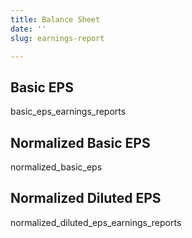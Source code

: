 ```yaml
---
title: Balance Sheet
date: ''
slug: earnings-report

---
```

## Basic EPS

basic_eps_earnings_reports

## Normalized Basic EPS

normalized_basic_eps

## Normalized Diluted EPS

normalized_diluted_eps_earnings_reports